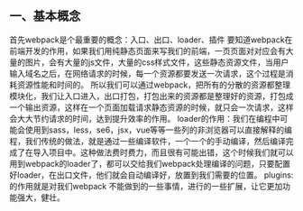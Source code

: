 ## 一、基本概念
首先webpack是个最重要的概念：入口、出口、loader、插件 
要知道webpack在前端开发的作用，如果我们用纯静态页面来写我们的前端，一页页面对对应会有大量的图片，会有大量的js文件，大量的css样式文件，这些静态资源文件，当用户输入域名之后，在网络请求的时候，每一个资源都要发送一次请求，这个过程是消耗资源性能和时间的。
所以我们可以通过webpack，把所有的分散的资源都整理模块化，我们让入口进入，出口打包，打包出来的资源都是整理好的资源，打包成一个输出资源，这样在一个页面加载请求静态资源的时候，就只会一次请求，这样会大大节约请求的时间，达到提升效率的作用。
loader的作用：我们在编程中可能会使用到sass，less，se6，jsx，vue等等一些列的非浏览器可以直接解释的编程，我们传统的做法，就是通过一些编译软件，一个一个的手动编译，然后编译完成了在导入项目中。这种做法费时费力，而且很有可能出错，这个时候我们就可以用到webpack的loader了，都可以交给我们webpack处理编译的问题，只要配置好loader，在出口文件，他们就会自动编译好，放置到我们需要的位置。
plugins:的作用就是对我们webpack 不能做到的一些事情，进行的一些扩展，让它更加功能强大，健壮。